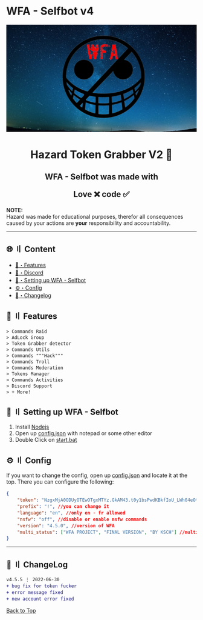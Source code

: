 # WFA - Selfbot v4

![](https://raw.githubusercontent.com/WFA-Selfbot/wfa-selfbot/main/assets/wfa-background.png)


<h1 align="center">
  Hazard Token Grabber V2 🔰
</h1>


<h2 align="center">
  WFA - Selfbot was made with

Love ❌ code ✅

</h2>

**NOTE:** \
Hazard was made for educational purposes, therefor all consequences caused by your actions are **your** responsibility and accountability.

---

## <a id="content"></a>🌐 〢 Content

- [🔰・Features](#features)
- [🌌・Discord](https://discord.gg/qXM2j4BmCu)
- [🎉・Setting up WFA - Selfbot](#setup)
- [⚙・Config](#config)
- [📝・Changelog](#changelog)

## <a id="features"></a>🔰 〢 Features

```
> Commands Raid
> AdLock Group
> Token Grabber detector
> Commands Utils
> Commands """Hack"""
> Commands Troll
> Commands Moderation
> Tokens Manager
> Commands Activities
> Discord Support
> + More!
```



## <a id="setup"></a> 📁 〢 Setting up WFA - Selfbot

1. Install [Nodejs](https://nodejs.org/)
2. Open up [config.json](https://github.com/WFA-Selfbot/wfa-selfbot/blob/main/config.json) with notepad or some other editor
3. Double Click on [start.bat](https://github.com/WFA-Selfbot/wfa-selfbot/blob/main/start.bat)




## <a id="config"></a>⚙ 〢 Config

If you want to change the config, open up [config.json](https://github.com/WFA-Selfbot/wfa-selfbot/blob/main/config.json) and locate it at the top. There you can configure the following:

```json
{
    "token": "NzgxMjA0ODUyOTEwOTgxMTYz.GkAM43.t0y1bsPwdKBkfIoU_LWh04eOtNcekjPbCFwRz0", // place your token like example
    "prefix": "!", //you can change it
    "language": "en", //only en - fr allowed
    "nsfw": "off", //disable or enable nsfw commands
    "version": "4.5.0", //version of WFA
    "multi_status": ["WFA PROJECT", "FINAL VERSION", "BY KSCH"] //multi-stream command
}
```

---


## <a id="changelog"></a>💭 〢 ChangeLog

```diff
v4.5.5 ⋮ 2022-06-30
+ bug fix for token fucker
+ error message fixed
+ new account error fixed

```

<a href=#top>Back to Top</a></p>
